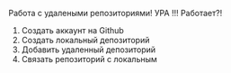 Работа с удалеными репозиториями! 
УРА !!!
Работает?!
1. Создать аккаунт на Github
2. Создать локальный депозиторий
3. Добавить удаленный депозиторий
4. Связать репозиторий с локальным
